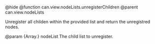 @hide
@function can.view.nodeLists.unregisterChildren
@parent can.view.nodeLists

Unregister all childen within the provided list and return the 
unregistred nodes.

@param {Array.<HTMLElement>} nodeList The child list to unregister.